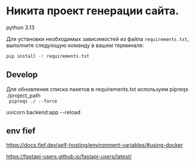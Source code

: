 # Никита проект генерации сайта.

python 3.13

Для установки необходимых зависимостей из файла `requirements.txt`, выполните следующую команду в вашем терминале:

```bash
pip install -r requirements.txt
```


## Develop
Для обновления списка пакетов в requirements.txt используем pipreqs ./project_path  
``` pipreqs ./ --force```


uvicorn backend:app --reload


## env fief
https://docs.fief.dev/self-hosting/environment-variables/#using-docker

https://fastapi-users.github.io/fastapi-users/latest/